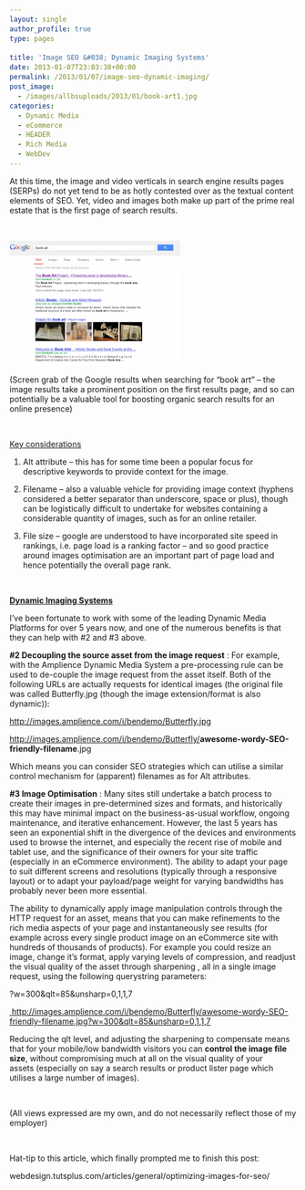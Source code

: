 ```yaml
---
layout: single
author_profile: true
type: pages

title: 'Image SEO &#038; Dynamic Imaging Systems'
date: 2013-01-07T23:03:38+00:00
permalink: /2013/01/07/image-seo-dynamic-imaging/
post_image:
  - /images/allbsuploads/2013/01/book-art1.jpg
categories:
  - Dynamic Media
  - eCommerce
  - HEADER
  - Rich Media
  - WebDev
---
```

At this time, the image and video verticals in search engine results pages (SERPs) do not yet tend to be as hotly contested over as the textual content elements of SEO. Yet, video and images both make up part of the prime real estate that is the first page of search results.

&nbsp;

[<img class="size-medium wp-image-953 alignright" src="/images/allbsuploads/2013/01/book-art-SERP-300x218.png" alt="Book Art" width="300" height="218" />](https://www.google.co.uk/search?hl=en&tbo=d&q=book+art)

(Screen grab of the Google results when searching for &#8220;book art&#8221; &#8211; the image results take a prominent position on the first results page, and so can potentially be a valuable tool for boosting organic search results for an online presence)

&nbsp;

<span style="text-decoration: underline;">Key considerations</span>

1) Alt attribute &#8211; this has for some time been a popular focus for descriptive keywords to provide context for the image.

2) Filename &#8211; also a valuable vehicle for providing image context (hyphens considered a better separator than underscore, space or plus), though can be logistically difficult to undertake for websites containing a considerable quantity of images, such as for an online retailer.

3) File size &#8211; google are understood to have incorporated site speed in rankings, i.e. page load is a ranking factor &#8211; and so good practice around images optimisation are an important part of page load and hence potentially the overall page rank.

&nbsp;

**<span style="text-decoration: underline;">Dynamic Imaging Systems</span>**

I&#8217;ve been fortunate to work with some of the leading Dynamic Media Platforms for over 5 years now, and one of the numerous benefits is that they can help with #2 and #3 above.

**#2 Decoupling the source asset from the image request** : For example, with the Amplience Dynamic Media System a pre-processing rule can be used to de-couple the image request from the asset itself. Both of the following URLs are actually requests for identical images (the original file was called Butterfly.jpg (though the image extension/format is also dynamic)):

http://images.amplience.com/i/bendemo/Butterfly.jpg

<a title="http://images.amplience.com/i/bendemo/Butterfly/awesome-wordy-SEO-friendly-filename.jpg" href="http://images.amplience.com/i/bendemo/Butterfly/awesome-wordy-SEO-friendly-filename.jpg" target="_blank">http://images.amplience.com/i/bendemo/Butterfly/<strong>awesome-wordy-SEO-friendly-filename</strong>.jpg</a>

Which means you can consider SEO strategies which can utilise a similar control mechanism for (apparent) filenames as for Alt attributes.

**#3 Image Optimisation** : Many sites still undertake a batch process to create their images in pre-determined sizes and formats, and historically this may have minimal impact on the business-as-usual workflow, ongoing maintenance, and iterative enhancement. However, the last 5 years has seen an exponential shift in the divergence of the devices and environments used to browse the internet, and especially the recent rise of mobile and tablet use, and the significance of their owners for your site traffic (especially in an eCommerce environment). The ability to adapt your page to suit different screens and resolutions (typically through a responsive layout) or to adapt your payload/page weight for varying bandwidths has probably never been more essential.

The ability to dynamically apply image manipulation controls through the HTTP request for an asset, means that you can make refinements to the rich media aspects of your page and instantaneously see results (for example across every single product image on an eCommerce site with hundreds of thousands of products). For example you could resize an image, change it&#8217;s format, apply varying levels of compression, and readjust the visual quality of the asset through sharpening , all in a single image request, using the following querystring parameters:

?w=300&qlt=85&unsharp=0,1,1,7

<a title="Optimised awesome wordy SEO friendly filename" href="http://images.amplience.com/i/bendemo/Butterfly/awesome-wordy-SEO-friendly-filename.jpg?w=300&qlt=85&unsharp=0,1,1,7" target="_blank"> http://images.amplience.com/i/bendemo/Butterfly/awesome-wordy-SEO-friendly-filename.jpg?w=300&qlt=85&unsharp=0,1,1,7</a>

Reducing the qlt level, and adjusting the sharpening to compensate means that for your mobile/low bandwidth visitors you can **control the image file size**, without compromising much at all on the visual quality of your assets (especially on say a search results or product lister page which utilises a large number of images).

&nbsp;

(All views expressed are my own, and do not necessarily reflect those of my employer)

&nbsp;

Hat-tip to this article, which finally prompted me to finish this post:

webdesign.tutsplus.com/articles/general/optimizing-images-for-seo/
